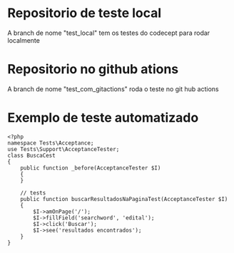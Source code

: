# Repositorio de teste local
A branch de nome "test_local" tem os testes do codecept para rodar localmente 

# Repositorio no github ations 

A branch de nome "test_com_gitactions" roda o teste no git hub actions


# Exemplo de teste automatizado

```
<?php
namespace Tests\Acceptance;
use Tests\Support\AcceptanceTester;
class BuscaCest
{
    public function _before(AcceptanceTester $I)
    {
    }

    // tests
    public function buscarResultadosNaPaginaTest(AcceptanceTester $I)
    {
		$I->amOnPage('/');
		$I->fillField('searchword', 'edital');
		$I->click('Buscar');
		$I->see('resultados encontrados');
    }
}
```
